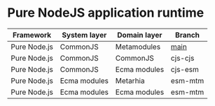 # Pure NodeJS application runtime

| Framework    | System layer | Domain layer | Branch  |
| ------------ | ------------ | ------------ | ------- |
| Pure Node.js | CommonJS     | Metamodules  | [main](https://github.com/metatech-university/NodeJS-Pure/tree/main) |
| Pure Node.js | CommonJS     | CommonJS     | cjs-cjs |
| Pure Node.js | CommonJS     | Ecma modules | cjs-esm |
| Pure Node.js | Ecma modules | Metarhia     | esm-mtm |
| Pure Node.js | Ecma modules | Ecma modules | esm-mtm |
